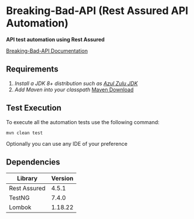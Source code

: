 # Breaking-Bad-API (Rest Assured API Automation)

**API test automation using Rest Assured**

[Breaking-Bad-API Documentation](https://breakingbadapi.com/documentation)

## Requirements

1. *Install a JDK 8+ distribution such as  [Azul Zulu JDK](https://www.azul.com/downloads/?package=jdk)*
2. *Add Maven into your classpath* [Maven Download](https://maven.apache.org/download.cgi)



## Test Execution

To execute all the automation tests use the following command:

`mvn clean test  `

Optionally you can use any IDE of  your preference

## Dependencies

| Library| Version |  
|--|--|  
|Rest Assured |  4.5.1|  
|TestNG | 7.4.0  |  
|Lombok| 1.18.22|
